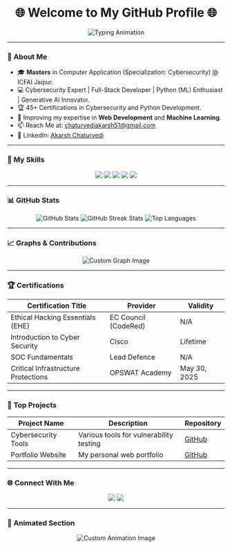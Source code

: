 <h1 align="center">🌐 Welcome to My GitHub Profile 🌐</h1>

<p align="center">
  <img src="https://readme-typing-svg.demolab.com?font=Fira+Code&size=25&pause=500&color=39FF14&center=true&vCenter=true&width=600&lines=Hi+there!+I'm+Akarsh+Chaturvedi;Cybersecurity+%7C+Machine+Learning+%7C+Web+Development;Always+Learning+%7C+Always+Exploring!" alt="Typing Animation" />
</p>

---

### 🌟 **About Me**
- 🎓 **Masters** in Computer Application (Specialization: Cybersecurity) @ ICFAI Jaipur.
- 💻 Cybersecurity Expert | Full-Stack Developer | Python (ML) Enthusiast | Generative AI Innovator.
- 🏆 45+ Certifications in Cybersecurity and Python Development.
- 🌱 Improving my expertise in **Web Development** and **Machine Learning**.
- 📫 Reach Me at: [chaturvediakarsh51@gmail.com](mailto:chaturvediakarsh51@gmail.com)
- 🔗 LinkedIn: [Akarsh Chaturvedi](https://www.linkedin.com/in/akarsh-chaturvedi-259271236)

---

### 🚀 **My Skills**
<p align="center">
  <img src="https://img.shields.io/badge/Python-3776AB?style=for-the-badge&logo=python&logoColor=white" />
  <img src="https://img.shields.io/badge/JavaScript-F7DF1E?style=for-the-badge&logo=javascript&logoColor=black" />
  <img src="https://img.shields.io/badge/HTML-E34F26?style=for-the-badge&logo=html5&logoColor=white" />
  <img src="https://img.shields.io/badge/CSS-1572B6?style=for-the-badge&logo=css3&logoColor=white" />
  <img src="https://img.shields.io/badge/Cybersecurity-39FF14?style=for-the-badge" />
</p>

---

### 📊 **GitHub Stats**
<p align="center">
  <img src="https://github-readme-stats.vercel.app/api?username=AkarshYash&show_icons=true&theme=radical" alt="GitHub Stats" />
  <img src="https://github-readme-streak-stats.herokuapp.com/?user=AkarshYash&theme=radical" alt="GitHub Streak Stats" />
  <img src="https://github-readme-stats.vercel.app/api/top-langs/?username=AkarshYash&layout=compact&theme=radical" alt="Top Languages" />
</p>

---

### 📈 **Graphs & Contributions**
<p align="center">
  <img src="./path-to-uploaded-image-1" alt="Custom Graph Image" />
</p>

---

### 🏆 **Certifications**
| Certification Title                | Provider                   | Validity       |
|------------------------------------|----------------------------|----------------|
| Ethical Hacking Essentials (EHE)  | EC Council (CodeRed)       | N/A            |
| Introduction to Cyber Security     | Cisco                      | Lifetime       |
| SOC Fundamentals                   | Lead Defence               | N/A            |
| Critical Infrastructure Protections | OPSWAT Academy            | May 30, 2025   |

---

### 🌟 **Top Projects**
| Project Name       | Description                              | Repository                                      |
|--------------------|------------------------------------------|------------------------------------------------|
| Cybersecurity Tools| Various tools for vulnerability testing | [GitHub](https://github.com/AkarshYash)        |
| Portfolio Website  | My personal web portfolio               | [GitHub](https://akarshyash.github.io/Akarsh-potfolio/) |

---

### 🌐 **Connect With Me**
<p align="center">
  <a href="https://linkedin.com/in/AkarshChaturvedi"><img src="https://img.shields.io/badge/LinkedIn-0077B5?style=for-the-badge&logo=linkedin&logoColor=white" /></a>
  <a href="mailto:chaturvediakarsh51@gmail.com"><img src="https://img.shields.io/badge/Email-D14836?style=for-the-badge&logo=gmail&logoColor=white" /></a>
</p>

---

### 🎨 **Animated Section**
<p align="center">
  <img src="./path-to-uploaded-image-2" alt="Custom Animation Image" />
</p>